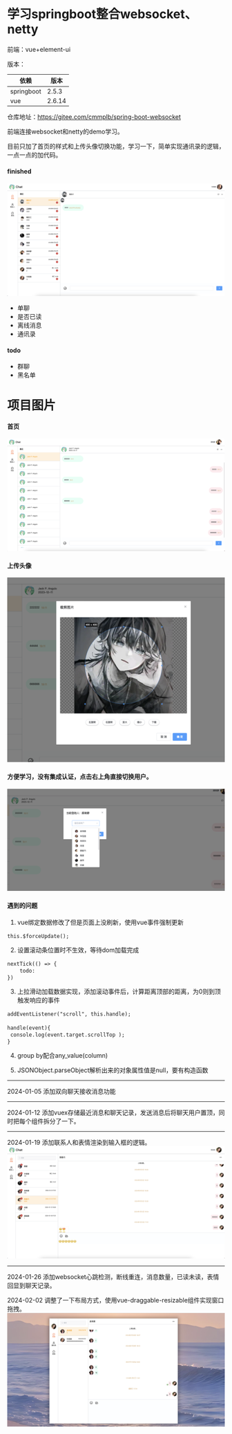 # 学习springboot整合websocket、netty

前端：vue+element-ui

版本：

| 依赖         | 版本     |
|------------|--------|
| springboot | 2.5.3  |
| vue        | 2.6.14 |

仓库地址：https://gitee.com/cmmplb/spring-boot-websocket

前端连接websocket和netty的demo学习。

目前只加了首页的样式和上传头像切换功能，学习一下，简单实现通讯录的逻辑，一点一点的加代码。

#### finished

![image_04.png](doc%2Fimages%2Fimage_04.png)

- 单聊
- 是否已读
- 离线消息
- 通讯录


#### todo

- 群聊
- 黑名单

# 项目图片

#### 首页

![image_01.png](doc%2Fimages%2Fimage_01.png)

#### 上传头像

![image_02.png](doc%2Fimages%2Fimage_02.png)

#### 方便学习，没有集成认证，点击右上角直接切换用户。

![image_03.png](doc%2Fimages%2Fimage_03.png)

#### 遇到的问题

1. vue绑定数据修改了但是页面上没刷新，使用vue事件强制更新

````
this.$forceUpdate();
````

2. 设置滚动条位置时不生效，等待dom加载完成

````
nextTick(() => {
    todo:
})
````

3. 上拉滑动加载数据实现，添加滚动事件后，计算距离顶部的距离，为0则到顶触发响应的事件

````
addEventListener("scroll", this.handle);

handle(event){
 console.log(event.target.scrollTop );
}

````

4. group by配合any_value(column)

5. JSONObject.parseObject解析出来的对象属性值是null，要有构造函数

***

2024-01-05
添加双向聊天接收消息功能

***

2024-01-12
添加vuex存储最近消息和聊天记录，发送消息后将聊天用户置顶，同时把每个组件拆分了一下。

***

2024-01-19
添加联系人和表情渲染到输入框的逻辑。
![image_05.png](doc%2Fimages%2Fimage_05.png)

***

2024-01-26
添加websocket心跳检测，断线重连，消息数量，已读未读，表情回显到聊天记录。

2024-02-02
调整了一下布局方式，使用vue-draggable-resizable组件实现窗口拖拽。
![image_06.png](doc%2Fimages%2Fimage_06.png)